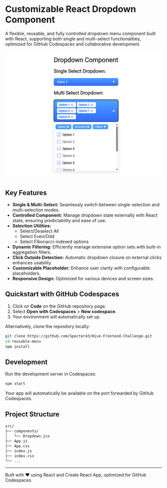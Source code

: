 # Customizable React Dropdown Component

A flexible, reusable, and fully controlled dropdown menu component built with React, supporting both single and multi-select functionalities, optimized for GitHub Codespaces and collaborative development.

<p align="center">
  <img src="public/README-sample.png" alt="Dropdown Component Screenshot" width="600"/>
</p>

## Key Features

- **Single & Multi-Select:** Seamlessly switch between single-selection and multi-selection modes.
- **Controlled Component:** Manage dropdown state externally with React state, ensuring predictability and ease of use.
- **Selection Utilities:**
  - Select/Deselect All
  - Select Even/Odd
  - Select Fibonacci-indexed options
- **Dynamic Filtering:** Efficiently manage extensive option sets with built-in aggregation filters.
- **Click Outside Detection:** Automatic dropdown closure on external clicks enhances usability.
- **Customizable Placeholder:** Enhance user clarity with configurable placeholders.
- **Responsive Design:** Optimized for various devices and screen sizes.

## Quickstart with GitHub Codespaces

1. Click on **Code** on the GitHub repository page.
2. Select **Open with Codespaces** > **New codespace**.
3. Your environment will automatically set up.

Alternatively, clone the repository locally:

```bash
git clone https://github.com/Specter43/Hive-Frontend-Challenge.git
cd reusable-menu
npm install
```

## Development

Run the development server in Codespaces:

```bash
npm start
```

Your app will automatically be available on the port forwarded by GitHub Codespaces.

## Project Structure

```
src/
├── components/
│   └── Dropdown.jsx
├── App.js
├── App.css
├── index.js
├── index.css
└── ...
```
---

Built with ❤️ using React and Create React App, optimized for GitHub Codespaces.

